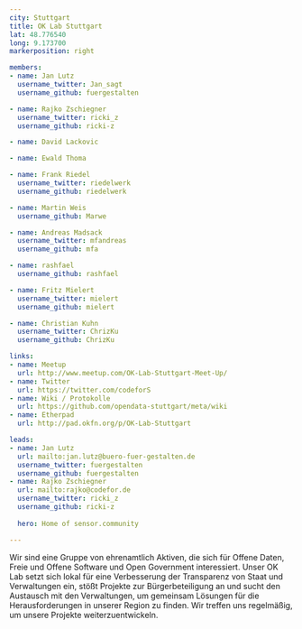 ```yaml
---
city: Stuttgart
title: OK Lab Stuttgart
lat: 48.776540
long: 9.173700
markerposition: right

members:
- name: Jan Lutz
  username_twitter: Jan_sagt
  username_github: fuergestalten

- name: Rajko Zschiegner
  username_twitter: ricki_z
  username_github: ricki-z

- name: David Lackovic

- name: Ewald Thoma

- name: Frank Riedel
  username_twitter: riedelwerk
  username_github: riedelwerk

- name: Martin Weis
  username_github: Marwe

- name: Andreas Madsack
  username_twitter: mfandreas
  username_github: mfa

- name: rashfael
  username_github: rashfael

- name: Fritz Mielert
  username_twitter: mielert
  username_github: mielert

- name: Christian Kuhn
  username_twitter: ChrizKu
  username_github: ChrizKu

links:
- name: Meetup
  url: http://www.meetup.com/OK-Lab-Stuttgart-Meet-Up/
- name: Twitter
  url: https://twitter.com/codeforS
- name: Wiki / Protokolle
  url: https://github.com/opendata-stuttgart/meta/wiki
- name: Etherpad
  url: http://pad.okfn.org/p/OK-Lab-Stuttgart

leads:
- name: Jan Lutz
  url: mailto:jan.lutz@buero-fuer-gestalten.de
  username_twitter: fuergestalten
  username_github: fuergestalten
- name: Rajko Zschiegner
  url: mailto:rajko@codefor.de
  username_twitter: ricki_z
  username_github: ricki-z
  
  hero: Home of sensor.community

---
```


Wir sind eine Gruppe von ehrenamtlich Aktiven, die sich für Offene Daten, Freie und Offene Software und Open Government interessiert. Unser OK Lab setzt sich lokal für eine Verbesserung der Transparenz von Staat und Verwaltungen ein, stößt Projekte zur Bürgerbeteiligung an und sucht den Austausch mit den Verwaltungen, um gemeinsam Lösungen für die Herausforderungen in unserer Region zu finden. Wir treffen uns regelmäßig, um unsere Projekte weiterzuentwickeln.
